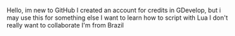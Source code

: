 Hello, im new to GitHub
I created an account for credits in GDevelop, but i may use this for something else
I want to learn how to script with Lua
I don't really want to collaborate
I'm from Brazil

